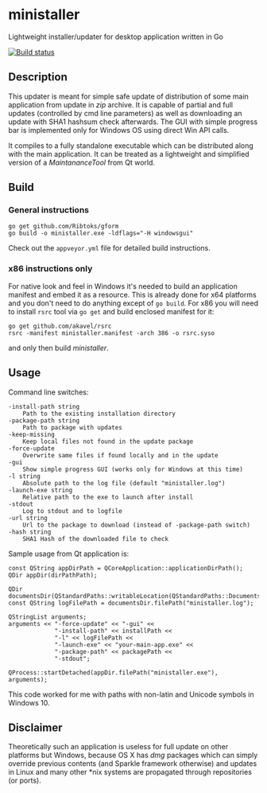 # ministaller
Lightweight installer/updater for desktop application written in Go

[![Build status](https://ci.appveyor.com/api/projects/status/n32q1fas77p0r90j/branch/master?svg=true)](https://ci.appveyor.com/project/Ribtoks/ministaller/branch/master)

## Description

This updater is meant for simple safe update of distribution of some main application from update in _zip_ archive. It is capable of partial and full updates (controlled by cmd line parameters) as well as downloading an update with SHA1 hashsum check afterwards. The GUI with simple progress bar is implemented only for Windows OS using direct Win API calls.

It compiles to a fully standalone executable which can be distributed along with the main application. It can be treated as a lightweight and simplified version of a _MaintananceTool_ from Qt world.

## Build

### General instructions

    go get github.com/Ribtoks/gform
    go build -o ministaller.exe -ldflags="-H windowsgui"
    
Check out the `appveyor.yml` file for detailed build instructions.

### x86 instructions only

For native look and feel in Windows it's needed to build an application manifest and embed it as a resource. This is already done for x64 platforms and you don't need to do anything except of `go build`. For x86 you will need to install `rsrc` tool via `go get` and build enclosed manifest for it:

    go get github.com/akavel/rsrc
    rsrc -manifest ministaller.manifest -arch 386 -o rsrc.syso
    
and only then build _ministaller_.

## Usage

Command line switches:

    -install-path string
        Path to the existing installation directory
    -package-path string
        Path to package with updates
    -keep-missing
        Keep local files not found in the update package
    -force-update
        Overwrite same files if found locally and in the update
    -gui
        Show simple progress GUI (works only for Windows at this time)
    -l string
        Absolute path to the log file (default "ministaller.log")
    -launch-exe string
        Relative path to the exe to launch after install
    -stdout
        Log to stdout and to logfile
    -url string
        Url to the package to download (instead of -package-path switch)
    -hash string
        SHA1 Hash of the downloaded file to check

Sample usage from Qt application is:

    const QString appDirPath = QCoreApplication::applicationDirPath();
    QDir appDir(dirPathPath);
    
    QDir documentsDir(QStandardPaths::writableLocation(QStandardPaths::DocumentsLocation));
    const QString logFilePath = documentsDir.filePath("ministaller.log");

    QStringList arguments;
    arguments << "-force-update" << "-gui" <<
                 "-install-path" << installPath <<
                 "-l" << logFilePath <<
                 "-launch-exe" << "your-main-app.exe" <<
                 "-package-path" << packagePath <<
                 "-stdout";

    QProcess::startDetached(appDir.filePath("ministaller.exe"), arguments);
    
This code worked for me with paths with non-latin and Unicode symbols in Windows 10.
    
## Disclaimer

Theoretically such an application is useless for full update on other platforms but Windows, because OS X has _dmg_ packages which can simply override previous contents (and Sparkle framework otherwise) and updates in Linux and many other \*nix systems are propagated through repositories (or ports).
